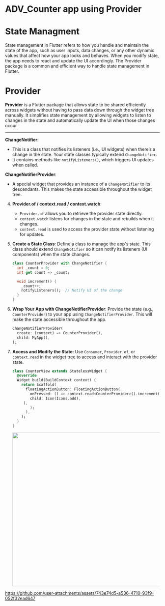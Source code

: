 # ADV_Counter app using Provider

# State Managment
State management in Flutter refers to how you handle and maintain the state of the app, such as user inputs, data changes, or any other dynamic values that affect how your app looks and behaves. When you modify state, the app needs to react and update the UI accordingly. The Provider package is a common and efficient way to handle state management in Flutter.

# Provider
**Provider** is a Flutter package that allows state to be shared efficiently across widgets without having to pass data down through the widget tree manually. It simplifies state management by allowing widgets to listen to changes in the state and automatically update the UI when those changes occur

-------------------------------------------------------------------------------------------
 **ChangeNotifier**: 
   - This is a class that notifies its listeners (i.e., UI widgets) when there’s a change in the state. Your state classes typically extend `ChangeNotifier`.
   - It contains methods like `notifyListeners()`, which triggers UI updates when called.

 **ChangeNotifierProvider**:
   - A special widget that provides an instance of a `ChangeNotifier` to its descendants. This makes the state accessible throughout the widget tree.
   


4. **Provider.of / context.read / context.watch**:
   - `Provider.of` allows you to retrieve the provider state directly.
   - `context.watch` listens for changes in the state and rebuilds when it changes.
   - `context.read` is used to access the provider state without listening for updates.

1. **Create a State Class**:
   Define a class to manage the app's state. This class should extend `ChangeNotifier` so it can notify its listeners (UI components) when the state changes.

   ```dart
   class CounterProvider with ChangeNotifier {
     int _count = 0;
     int get count => _count;

     void increment() {
       _count++;
       notifyListeners();  // Notify UI of the change
     }
   }
   ```

2. **Wrap Your App with ChangeNotifierProvider**:
   Provide the state (e.g., `CounterProvider`) to your app using `ChangeNotifierProvider`. This will make the state accessible throughout the app.

   ```dart
   ChangeNotifierProvider(
     create: (context) => CounterProvider(),
     child: MyApp(),
   );
   ```

3. **Access and Modify the State**:
   Use `Consumer`, `Provider.of`, or `context.read` in the widget tree to access and interact with the provider state.

   ```dart
   class CounterView extends StatelessWidget {
     @override
     Widget build(BuildContext context) {
       return Scaffold(
         floatingActionButton: FloatingActionButton(
           onPressed: () => context.read<CounterProvider>().increment(),
           child: Icon(Icons.add),
        ),
           );
         ),
       );
     }
   }
   ```
   <div>
     <img src="https://github.com/user-attachments/assets/06401d29-4c56-4701-9ab1-d6d10429c0d6"height=500px>
   </div>
    
https://github.com/user-attachments/assets/743e74d5-a536-4710-93f9-052f32ead647

